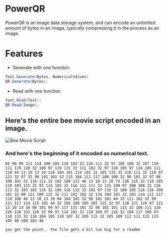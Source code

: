 # PowerQR
PowerQR is an image data storage system, and can encode an unlimited amount of bytes in an image, *typically* compressing it in the process as an image.

# Features
* Generate with one function.
```cs
Text.Generate(Bytes, NumericalValues)
QR.Generate(Bytes);
```

* Read with one function.
```cs
Text.Read(Text);
QR.Read(Image);
```

## Here's the entire bee movie script encoded in an image.
![Bee Movie Script](https://user-images.githubusercontent.com/85254326/186011130-dee93bce-7566-490a-949d-794500084336.png)

### And here's the beginning of it encoded as numerical text.
```
65 99 99 111 114 100 105 110 103 32 116 111 32 97 108 108 32 107 110 111 119 110 32 108 97 119 115 32 111 102 32 97 118 105 97 116 105 111 110 44 13 10 13 10 116 104 101 114 101 32 105 115 32 110 111 32 119 97 121 32 97 32 98 101 101 32 115 104 111 117 108 100 32 98 101 32 97 98 108 101 32 116 111 32 102 108 121 46 13 10 13 10 73 116 115 32 119 105 110 103 115 32 97 114 101 32 116 111 111 32 115 109 97 108 108 32 116 111 32 103 101 116 32 105 116 115 32 102 97 116 32 108 105 116 116 108 101 32 98 111 100 121 32 111 102 102 32 116 104 101 32 103 114 111 117 110 100 46 13 10 13 10 84 104 101 32 98 101 101 44 32 111 102 32 99 111 117 114 115 101 44 32 102 108 105 101 115 32 97 110 121 119 97 121 13 10 13 10 98 101 99 97 117 115 101 32 98 101 101 115 32 100 111 110 226 128 153 116 32 99 97 114 101 32 119 104 97 116 32 104 117 109 97 110 115 32 116 104 105 110 107 32 105 115 32 105 109 112 111 115 115 105 98 108 101 46

you get the point.. the file gets a bit too big for a readme
```